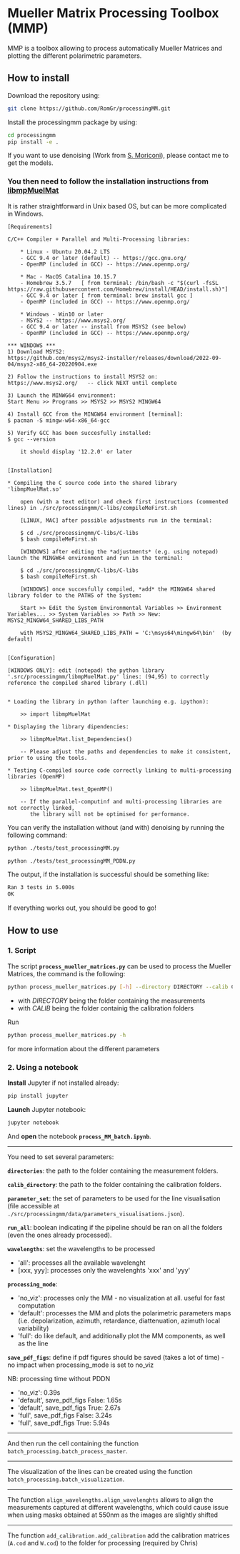 # Mueller Matrix Processing Toolbox (MMP)

MMP is a toolbox allowing to process automatically Mueller Matrices and plotting the different polarimetric parameters.

## How to install

Download the repository using:
```sh
git clone https://github.com/RomGr/processingMM.git
```
Install the processingmm package by using:
```sh
cd processingmm
pip install -e .
```
If you want to use denoising (Work from [S. Moriconi](https://github.com/stefanomoriconi)), please contact me to get the models.

### You then need to follow the installation instructions from [libmpMuelMat](https://github.com/stefanomoriconi/libmpMuelMat)

It is rather straightforward in Unix based OS, but can be more complicated in Windows.

    [Requirements] 
    
    C/C++ Compiler + Parallel and Multi-Processing libraries: 
    	
    	* Linux - Ubuntu 20.04.2 LTS
    	- GCC 9.4 or later (default) -- https://gcc.gnu.org/ 
    	- OpenMP (included in GCC) -- https://www.openmp.org/ 

    	* Mac - MacOS Catalina 10.15.7
    	- Homebrew 3.5.7   [ from terminal: /bin/bash -c "$(curl -fsSL https://raw.githubusercontent.com/Homebrew/install/HEAD/install.sh)"]
    	- GCC 9.4 or later [ from terminal: brew install gcc ]
    	- OpenMP (included in GCC) -- https://www.openmp.org/

    	* Windows - Win10 or later
    	- MSYS2 -- https://www.msys2.org/ 
    	- GCC 9.4 or later -- install from MSYS2 (see below)
    	- OpenMP (included in GCC) -- https://www.openmp.org/

	*** WINDOWS ***
	1) Download MSYS2:
	https://github.com/msys2/msys2-installer/releases/download/2022-09-04/msys2-x86_64-20220904.exe

	2) Follow the instructions to install MSYS2 on:
	https://www.msys2.org/   -- click NEXT until complete
	
	3) Launch the MINWG64 environment:
	Start Menu >> Programs >> MSYS2 >> MSYS2 MINGW64
	
	4) Install GCC from the MINGW64 environment [terminal]:
	$ pacman -S mingw-w64-x86_64-gcc
	
	5) Verify GCC has been succesfully installed:
	$ gcc --version
	
		it should display '12.2.0' or later

    
    [Installation]

	* Compiling the C source code into the shared library 'libmpMuelMat.so'

		open (with a text editor) and check first instructions (commented lines) in ./src/processingmm/C-libs/compileMeFirst.sh

		[LINUX, MAC] after possible adjustments run in the terminal:

		$ cd ./src/processingmm/C-libs/C-libs
		$ bash compileMeFirst.sh

		[WINDOWS] after editing the *adjustments* (e.g. using notepad) launch the MINGW64 environment and run in the terminal:

		$ cd ./src/processingmm/C-libs/C-libs
		$ bash compileMeFirst.sh 
		
        [WINDOWS] once succesfully compiled, *add* the MINGW64 shared library folder to the PATHS of the System:

        Start >> Edit the System Environmental Variables >> Environment Variables... >> System Variables >> Path >> New: MSYS2_MINGW64_SHARED_LIBS_PATH

        with MSYS2_MINGW64_SHARED_LIBS_PATH = 'C:\msys64\mingw64\bin'  (by default)
 

    [Configuration]

	[WINDOWS ONLY]: edit (notepad) the python library '.src/processingmm/libmpMuelMat.py' lines: (94,95) to correctly reference the compiled shared library (.dll)
	

	* Loading the library in python (after launching e.g. ipython):

		>> import libmpMuelMat

	* Displaying the library dipendencies:

		>> libmpMuelMat.list_Dependencies()
		
		-- Please adjust the paths and dependencies to make it consistent, prior to using the tools.

	* Testing C-compiled source code correctly linking to multi-processing libraries (OpenMP)

		>> libmpMuelMat.test_OpenMP()

		-- If the parallel-computinf and multi-processing libraries are not correctly linked,
		   the library will not be optimised for performance.


You can verify the installation without (and with) denoising by running the following command:
```sh
python ./tests/test_processingMM.py
```

```sh
python ./tests/test_processingMM_PDDN.py
```
The output, if the installation is successful should be something like:
```sh
Ran 3 tests in 5.000s
OK
```

If everything works out, you should be good to go! 

## How to use

### 1. Script
The script **`process_mueller_matrices.py`** can be used to process the Mueller Matrices, the command is the following:

```sh
python process_mueller_matrices.py [-h] --directory DIRECTORY --calib CALIB [--PDDN_mode {no,pddn,both}] [--wavelengths WAVELENGTHS [WAVELENGTHS ...]] [--processing_mode {no_viz,default,full}] [--save_pdf_figs] [--run_all] [--align_wls]
```
- with *DIRECTORY* being the folder containing the measurements
- with *CALIB* being the folder containig the calibration folders

Run 
```sh
python process_mueller_matrices.py -h
```
for more information about the different parameters


### 2. Using a notebook
**Install** Jupyter if not installed already:
```sh
pip install jupyter
```

**Launch** Jupyter notebook:
```sh
jupyter notebook
```

And **open** the notebook **`process_MM_batch.ipynb`**.

-----

You need to set several parameters:

**`directories`**: the path to the folder containing the measurement folders.

**`calib_directory`**: the path to the folder containing the calibration folders.

**`parameter_set`**: the set of parameters to be used for the line visualisation (file accessible at `./src/processingmm/data/parameters_visualisations.json`).

**`run_all`**: boolean indicating if the pipeline should be ran on all the folders (even the ones already processed).

**`wavelengths`**: set the wavelengths to be processed

- 'all': processes all the available wavelenght
- [xxx, yyy]: processes only the wavelenghts 'xxx' and 'yyy'

**`processing_mode`**:

- 'no_viz': processes only the MM - no visualization at all. useful for fast computation
- 'default': processes the MM and plots the polarimetric parameters maps (i.e. depolarization, azimuth, retardance, diattenuation, azimuth local variability)
- 'full': do like default, and additionally plot the MM components, as well as the line

**`save_pdf_figs`**: define if pdf figures should be saved (takes a lot of time) - no impact when processing_mode is set to no_viz

NB: processing time without PDDN
- 'no_viz': 0.39s
- 'default', save_pdf_figs False: 1.65s
- 'default', save_pdf_figs True: 2.67s
- 'full', save_pdf_figs False: 3.24s
- 'full', save_pdf_figs True: 5.94s

-----

And then run the cell containing the function `batch_processing.batch_process_master`.

-----

The visualization of the lines can be created using the function `batch_processing.batch_visualization`.

-----

The function `align_wavelengths.align_wavelenghts` allows to align the measurements captured at different wavelengths, which could cause issue when using masks obtained at 550nm as the images are slightly shifted 

-----

The function `add_calibration.add_calibration` add the calibration matrices (`A.cod` and `W.cod`) to the folder for processing (required by Chris)

